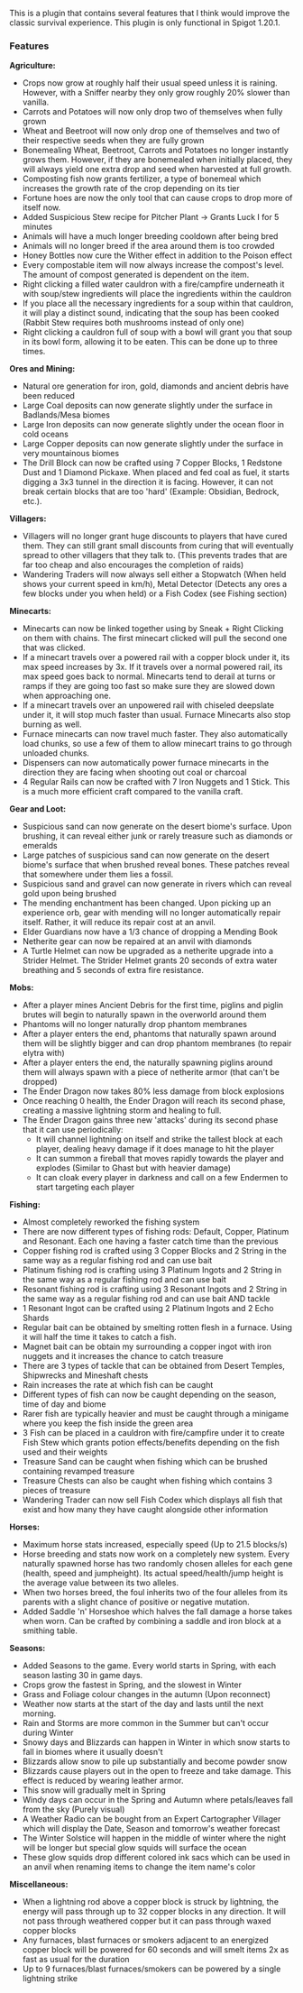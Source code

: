 This is a plugin that contains several features that I think would improve the classic survival experience. This plugin is only functional in Spigot 1.20.1.

### Features
**Agriculture:**
- Crops now grow at roughly half their usual speed unless it is raining. However, with a Sniffer nearby they only grow roughly 20% slower than vanilla.
- Carrots and Potatoes will now only drop two of themselves when fully grown
- Wheat and Beetroot will now only drop one of themselves and two of their respective seeds when they are fully grown
- Bonemealing Wheat, Beetroot, Carrots and Potatoes no longer instantly grows them. However, if they are bonemealed when initially placed, they will always yield one extra drop and seed when harvested at full growth.
- Composting fish now grants fertilizer, a type of bonemeal which increases the growth rate of the crop depending on its tier
- Fortune hoes are now the only tool that can cause crops to drop more of itself now.
- Added Suspicious Stew recipe for Pitcher Plant -> Grants Luck I for 5 minutes
- Animals will have a much longer breeding cooldown after being bred
- Animals will no longer breed if the area around them is too crowded
- Honey Bottles now cure the Wither effect in addition to the Poison effect
- Every compostable item will now always increase the compost's level. The amount of compost generated is dependent on the item.
- Right clicking a filled water cauldron with a fire/campfire underneath it with soup/stew ingredients will place the ingredients within the cauldron
- If you place all the necessary ingredients for a soup within that cauldron, it will play a distinct sound, indicating that the soup has been cooked (Rabbit Stew requires both mushrooms instead of only one)
- Right clicking a cauldron full of soup with a bowl will grant you that soup in its bowl form, allowing it to be eaten. This can be done up to three times.

**Ores and Mining:**
- Natural ore generation for iron, gold, diamonds and ancient debris have been reduced
- Large Coal deposits can now generate slightly under the surface in Badlands/Mesa biomes
- Large Iron deposits can now generate slightly under the ocean floor in cold oceans
- Large Copper deposits can now generate slightly under the surface in very mountainous biomes
- The Drill Block can now be crafted using 7 Copper Blocks, 1 Redstone Dust and 1 Diamond Pickaxe. When placed and fed coal as fuel, it starts digging a 3x3 tunnel in the direction it is facing. However, it can not break certain blocks that are too 'hard' (Example: Obsidian, Bedrock, etc.).

**Villagers:**
- Villagers will no longer grant huge discounts to players that have cured them. They can still grant small discounts from curing that will eventually spread to other villagers that they talk to. (This prevents trades that are far too cheap and also encourages the completion of raids)
- Wandering Traders will now always sell either a Stopwatch (When held shows your current speed in km/h), Metal Detector (Detects any ores a few blocks under you when held) or a Fish Codex (see Fishing section) 

**Minecarts:**
- Minecarts can now be linked together using by Sneak + Right Clicking on them with chains. The first minecart clicked will pull the second one that was clicked.
- If a minecart travels over a powered rail with a copper block under it, its max speed increases by 3x. If it travels over a normal powered rail, its max speed goes back to normal. Minecarts tend to derail at turns or ramps if they are going too fast so make sure they are slowed down when approaching one.
- If a minecart travels over an unpowered rail with chiseled deepslate under it, it will stop much faster than usual. Furnace Minecarts also stop burning as well.
- Furnace minecarts can now travel much faster. They also automatically load chunks, so use a few of them to allow minecart trains to go through unloaded chunks.
- Dispensers can now automatically power furnace minecarts in the direction they are facing when shooting out coal or charcoal
- 4 Regular Rails can now be crafted with 7 Iron Nuggets and 1 Stick. This is a much more efficient craft compared to the vanilla craft.

**Gear and Loot:**
- Suspicious sand can now generate on the desert biome's surface. Upon brushing, it can reveal either junk or rarely treasure such as diamonds or emeralds
- Large patches of suspicious sand can now generate on the desert biome's surface that when brushed reveal bones. These patches reveal that somewhere under them lies a fossil.
- Suspicious sand and gravel can now generate in rivers which can reveal gold upon being brushed
- The mending enchantment has been changed. Upon picking up an experience orb, gear with mending will no longer automatically repair itself. Rather, it will reduce its repair cost at an anvil.
- Elder Guardians now have a 1/3 chance of dropping a Mending Book
- Netherite gear can now be repaired at an anvil with diamonds
- A Turtle Helmet can now be upgraded as a netherite upgrade into a Strider Helmet. The Strider Helmet grants 20 seconds of extra water breathing and 5 seconds of extra fire resistance.

**Mobs:**
- After a player mines Ancient Debris for the first time, piglins and piglin brutes will begin to naturally spawn in the overworld around them
- Phantoms will no longer naturally drop phantom membranes
- After a player enters the end, phantoms that naturally spawn around them will be slightly bigger and can drop phantom membranes (to repair elytra with)
- After a player enters the end, the naturally spawning piglins around them will always spawn with a piece of netherite armor (that can't be dropped)
- The Ender Dragon now takes 80% less damage from block explosions
- Once reaching 0 health, the Ender Dragon will reach its second phase, creating a massive lightning storm and healing to full. 
- The Ender Dragon gains three new 'attacks' during its second phase that it can use periodically:
  - It will channel lightning on itself and strike the tallest block at each player, dealing heavy damage if it does manage to hit the player
  - It can summon a fireball that moves rapidly towards the player and explodes (Similar to Ghast but with heavier damage)
  - It can cloak every player in darkness and call on a few Endermen to start targeting each player

**Fishing:**
- Almost completely reworked the fishing system
- There are now different types of fishing rods: Default, Copper, Platinum and Resonant. Each one having a faster catch time than the previous
- Copper fishing rod is crafted using 3 Copper Blocks and 2 String in the same way as a regular fishing rod and can use bait
- Platinum fishing rod is crafting using 3 Platinum Ingots and 2 String in the same way as a regular fishing rod and can use bait
- Resonant fishing rod is crafting using 3 Resonant Ingots and 2 String in the same way as a regular fishing rod and can use bait AND tackle
- 1 Resonant Ingot can be crafted using 2 Platinum Ingots and 2 Echo Shards
- Regular bait can be obtained by smelting rotten flesh in a furnace. Using it will half the time it takes to catch a fish.
- Magnet bait can be obtain my surrounding a copper ingot with iron nuggets and it increases the chance to catch treasure
- There are 3 types of tackle that can be obtained from Desert Temples, Shipwrecks and Mineshaft chests
- Rain increases the rate at which fish can be caught
- Different types of fish can now be caught depending on the season, time of day and biome
- Rarer fish are typically heavier and must be caught through a minigame where you keep the fish inside the green area
- 3 Fish can be placed in a cauldron with fire/campfire under it to create Fish Stew which grants potion effects/benefits depending on the fish used and their weights
- Treasure Sand can be caught when fishing which can be brushed containing revamped treasure
- Treasure Chests can also be caught when fishing which contains 3 pieces of treasure
- Wandering Trader can now sell Fish Codex which displays all fish that exist and how many they have caught alongside other information

**Horses:**
- Maximum horse stats increased, especially speed (Up to 21.5 blocks/s)
- Horse breeding and stats now work on a completely new system. Every naturally spawned horse has two randomly chosen alleles for each gene (health, speed and jumpheight). Its actual speed/health/jump height is the average value between its two alleles.
- When two horses breed, the foul inherits two of the four alleles from its parents with a slight chance of positive or negative mutation.
- Added Saddle 'n' Horseshoe which halves the fall damage a horse takes when worn. Can be crafted by combining a saddle and iron block at a smithing table.

**Seasons:**
- Added Seasons to the game. Every world starts in Spring, with each season lasting 30 in game days.
- Crops grow the fastest in Spring, and the slowest in Winter
- Grass and Foliage colour changes in the autumn (Upon reconnect)
- Weather now starts at the start of the day and lasts until the next morning.
- Rain and Storms are more common in the Summer but can't occur during Winter
- Snowy days and Blizzards can happen in Winter in which snow starts to fall in biomes where it usually doesn't
- Blizzards allow snow to pile up substantially and become powder snow
- Blizzards cause players out in the open to freeze and take damage. This effect is reduced by wearing leather armor.
- This snow will gradually melt in Spring
- Windy days can occur in the Spring and Autumn where petals/leaves fall from the sky (Purely visual)
- A Weather Radio can be bought from an Expert Cartographer Villager which will display the Date, Season and tomorrow's weather forecast
- The Winter Solstice will happen in the middle of winter where the night will be longer but special glow squids will surface the ocean
- These glow squids drop different colored ink sacs which can be used in an anvil when renaming items to change the item name's color

**Miscellaneous:**
- When a lightning rod above a copper block is struck by lightning, the energy will pass through up to 32 copper blocks in any direction. It will not pass through weathered copper but it can pass through waxed copper blocks
- Any furnaces, blast furnaces or smokers adjacent to an energized copper block will be powered for 60 seconds and will smelt items 2x as fast as usual for the duration
- Up to 9 furnaces/blast furnaces/smokers can be powered by a single lightning strike
